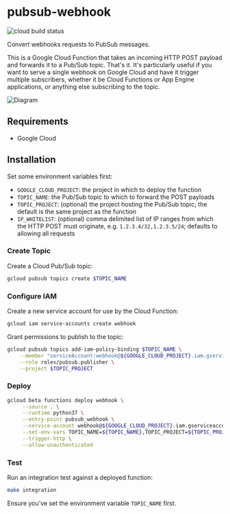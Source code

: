 # pubsub-webhook

![cloud build status](https://storage.googleapis.com/louis-garman-ci-badges/builds/pubsub-webhook/branches/master.svg)

Convert webhooks requests to PubSub messages.

This is a Google Cloud Function that takes an incoming HTTP POST payload and forwards it to a Pub/Sub topic. That's it. It's particularly useful if you want to serve a single webhook on Google Cloud and have it trigger multiple subscribers, whether it be Cloud Functions or App Engine applications, or anything else subscribing to the topic.

![Diagram](pubsub-webhook.svg)

## Requirements

* Google Cloud

## Installation

Set some environment variables first:

* `GOOGLE_CLOUD_PROJECT`: the project in which to deploy the function
* `TOPIC_NAME`: the Pub/Sub topic to which to forward the POST payloads
* `TOPIC_PROJECT`: (optional) the project hosting the Pub/Sub topic; the default is the same project as the function
* `IP_WHITELIST`: (optional) comma delimited list of IP ranges from which the HTTP POST must originate, e.g. `1.2.3.4/32,1.2.3.5/24`; defaults to allowing all requests

### Create Topic

Create a Cloud Pub/Sub topic:

```bash
gcloud pubsub topics create $TOPIC_NAME
```

### Configure IAM

Create a new service account for use by the Cloud Function:

```bash
gcloud iam service-accounts create webhook
```

Grant permissions to publish to the topic:

```bash
gcloud pubsub topics add-iam-policy-binding $TOPIC_NAME \
    --member "serviceAccount:webhook@${GOOGLE_CLOUD_PROJECT}.iam.gserviceaccount.com" \
    --role roles/pubsub.publisher \
    --project $TOPIC_PROJECT
```

### Deploy

```bash
gcloud beta functions deploy webhook \
     --source . \
     --runtime python37 \
     --entry-point pubsub_webhook \
     --service-account webhook@${GOOGLE_CLOUD_PROJECT}.iam.gserviceaccount.com \
     --set-env-vars TOPIC_NAME=${TOPIC_NAME},TOPIC_PROJECT=${TOPIC_PROJECT},IP_WHITELIST=${IP_WHITELIST} \
     --trigger-http \
     --allow-unauthenticated
```

### Test

Run an integration test against a deployed function:

```bash
make integration
```

Ensure you've set the environment variable `TOPIC_NAME` first.
